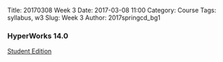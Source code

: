 Title: 20170308 Week 3
Date: 2017-03-08 11:00
Category: Course
Tags: syllabus, w3
Slug: Week 3
Author: 2017springcd_bg1

<h3>HyperWorks 14.0</h3>

<a href="http://www.altairuniversity.com/get-the-free-hyperworks-14-0-student-edition/">Student Edition</a>